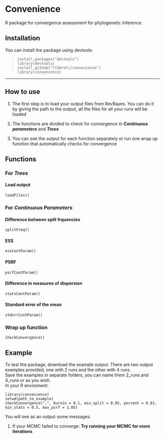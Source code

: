 # Convenience

R package for convergence assessment for phylogenetic inference.

## Installation

You can install the package using devtools:
  
  > `install.packages("devtools")` <br />
  > `library(devtools)` <br />
  > `install_github("lfabreti/convenience")` <br />
  > `library(convenience)` <br />
  
  
---------------------------------------------------------

## How to use

 1. The first step is to load your output files from RevBayes. You can do it by giving the path to the output, all the files for all your runs will be loaded

 2. The functions are divided to check for convergence in _**Continuous parameters**_ and _**Trees**_

 3. You can see the output for each function separately or run one wrap up function that automatically checks for convergence 

## Functions

### For _**Trees**_

#### Load output

`loadFiles()`

### For _**Continuous Parameters**_

#### Difference between split frquencies

`splitFreq()`

#### ESS 

`essContParam()`

#### PSRF

`psrfContParam()`

#### Difference in measures of dispersion

`statsContParam()`

#### Standard error of the mean

`stderrContParam()`

### Wrap up function

`checkConvergence()`

## Example

To test the package, download the example output. There are two output examples provided, one with 2 runs and the other with 4 runs.<br />
Save the examples in separate folders, you can name them 2_runs and 4_runs or as you wish.<br />
In your R enviroment:

`library(convenience)`<br />
 `setwd(path_to_example)`<br />
 `checkConvergence(".", burnin = 0.1, min_split = 0.05, percent = 0.01, min_stats = 0.5, max_psrf = 1.05)`<br />
 
 You will see as an output some messages.
 
1. If your MCMC failed to converge: **Try running your MCMC for more iterations**
 
 
